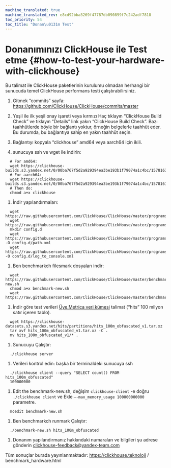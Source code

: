```yaml
---
machine_translated: true
machine_translated_rev: e8cd92bba3269f47787db090899f7c242adf7818
toc_priority: 54
toc_title: "Donan\u0131m Test"
---
```


# Donanımınızı ClickHouse ile Test etme {#how-to-test-your-hardware-with-clickhouse}

Bu talimat ile ClickHouse paketlerinin kurulumu olmadan herhangi bir sunucuda temel ClickHouse performans testi çalıştırabilirsiniz.

1.  Gitmek “commits” sayfa: https://github.com/ClickHouse/ClickHouse/commits/master

2.  Yeşil ile ilk yeşil onay işareti veya kırmızı Haç tıklayın “ClickHouse Build Check” ve tıklayın “Details” link yakın “ClickHouse Build Check”. Bazı taahhütlerde böyle bir bağlantı yoktur, örneğin belgelerle taahhüt eder. Bu durumda, bu bağlantıya sahip en yakın taahhüt seçin.

3.  Bağlantıyı kopyala “clickhouse” amd64 veya aarch64 için ikili.

4.  sunucuya ssh ve wget ile indirin:

<!-- -->

      # For amd64:
      wget https://clickhouse-builds.s3.yandex.net/0/00ba767f5d2a929394ea3be193b1f79074a1c4bc/1578163263_binary/clickhouse
      # For aarch64:
      wget https://clickhouse-builds.s3.yandex.net/0/00ba767f5d2a929394ea3be193b1f79074a1c4bc/1578161264_binary/clickhouse
      # Then do:
      chmod a+x clickhouse

1.  İndir yapılandırmaları:

<!-- -->

      wget https://raw.githubusercontent.com/ClickHouse/ClickHouse/master/programs/server/config.xml
      wget https://raw.githubusercontent.com/ClickHouse/ClickHouse/master/programs/server/users.xml
      mkdir config.d
      wget https://raw.githubusercontent.com/ClickHouse/ClickHouse/master/programs/server/config.d/path.xml -O config.d/path.xml
      wget https://raw.githubusercontent.com/ClickHouse/ClickHouse/master/programs/server/config.d/log_to_console.xml -O config.d/log_to_console.xml

1.  Ben benchmarkch filesmark dosyaları indir:

<!-- -->

      wget https://raw.githubusercontent.com/ClickHouse/ClickHouse/master/benchmark/clickhouse/benchmark-new.sh
      chmod a+x benchmark-new.sh
      wget https://raw.githubusercontent.com/ClickHouse/ClickHouse/master/benchmark/clickhouse/queries.sql

1.  İndir göre test verileri [Üye.Metrica veri kümesi](../getting_started/example_datasets/metrica.md) talimat (“hits” 100 milyon satır içeren tablo).

<!-- -->

      wget https://clickhouse-datasets.s3.yandex.net/hits/partitions/hits_100m_obfuscated_v1.tar.xz
      tar xvf hits_100m_obfuscated_v1.tar.xz -C .
      mv hits_100m_obfuscated_v1/* .

1.  Sunucuyu Çalıştır:

<!-- -->

      ./clickhouse server

1.  Verileri kontrol edin: başka bir terminaldeki sunucuya ssh

<!-- -->

      ./clickhouse client --query "SELECT count() FROM hits_100m_obfuscated"
      100000000

1.  Edit the benchmark-new.sh, değişim `clickhouse-client` -e doğru `./clickhouse client` ve Ekle `–-max_memory_usage 100000000000` parametre.

<!-- -->

      mcedit benchmark-new.sh

1.  Ben benchmarkch runmark Çalıştır:

<!-- -->

      ./benchmark-new.sh hits_100m_obfuscated

1.  Donanım yapılandırmanız hakkındaki numaraları ve bilgileri şu adrese gönderin clickhouse-feedback@yandex-team.com

Tüm sonuçlar burada yayınlanmaktadır: https://clickhouse.teknoloji / benchmark\_hardware.html
